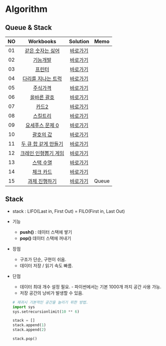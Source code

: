 # Algorithm 
## Queue & Stack
|<center>NO|                                   <center>Workbooks                                    |            <center>Solution             |<center>Memo|
|:--:|:--------------------------------------------------------------------------------------:|:---------------------------------------:|:---:|
|01|      [같은 숫자는 싫어](https://school.programmers.co.kr/learn/courses/30/lessons/12906)      |    [바로가기](./Solution/같은%20숫자는%20싫어)     |  |
|02|        [기능개발](https://school.programmers.co.kr/learn/courses/30/lessons/42586)         |         [바로가기](./Solution/기능개발)         ||
|03|         [프린터](https://school.programmers.co.kr/learn/courses/30/lessons/42587)         |         [바로가기](./Solution/프린터)          | |
|04|     [다리를 지나는 트럭](https://school.programmers.co.kr/learn/courses/30/lessons/42583)      |    [바로가기](./Solution/다리를%20지나는%20트럭)    ||
|05|        [주식가격](https://school.programmers.co.kr/learn/courses/30/lessons/42584)         |         [바로가기](./Solution/주식가격)         ||
|06|   [올바른 괄호](https://school.programmers.co.kr/learn/courses/30/lessons/12909)    |       [바로가기](./Solution/올바른%20괄호)       ||
|07|                  [카드2](https://www.acmicpc.net/problem/2164)                   |         [바로가기](./Solution/카드2)          ||
|08|    [스킬트리](https://school.programmers.co.kr/learn/courses/30/lessons/49993)     |         [바로가기](./Solution/스킬트리)         ||
|09|  [요세푸스 문제 0](https://school.programmers.co.kr/learn/courses/30/lessons/11866)  |    [바로가기](./Solution/요세푸스%20문제%200)     ||
|10|    [괄호의 값](https://school.programmers.co.kr/learn/courses/30/lessons/11866)    |       [바로가기](./Solution/괄호의%20값)        ||
|11|[두 큐 합 같게 만들기](https://school.programmers.co.kr/learn/courses/30/lessons/118667)| [바로가기](./Solution/두%20큐%20합%20같게%20만들기) ||
|12| [크레인 인형뽑기 게임](https://school.programmers.co.kr/learn/courses/30/lessons/64061) |   [바로가기](./Solution/크레인%20인형뽑기%20게임)    ||
|13|                 [스택 수열](https://www.acmicpc.net/problem/1874)                  |       [바로가기](./Solution/스택%20수열)        | |
|14|                 [체크 카드](https://edu.goorm.io/learn/lecture/33428/%EC%95%8C%EA%B3%A0%EB%A6%AC%EC%A6%98-%EB%A8%BC%EB%8D%B0%EC%9D%B4-%EC%B1%8C%EB%A6%B0%EC%A7%80-%ED%95%B4%EC%84%A4/lesson/1679178/4%EC%A3%BC%EC%B0%A8-%EB%B3%B5%EC%8A%B5%EB%AC%B8%EC%A0%9C-1-%EC%B2%B4%ED%81%AC-%EC%B9%B4%EB%93%9C)                  |       [바로가기](./Solution/체크%20카드)        | |
|15|                 [과제 진행하기](https://school.programmers.co.kr/learn/courses/30/lessons/176962)                  |       [바로가기](./Solution/과제%20진행하기)        | Queue|

## Stack
- stack : LIFO(Last in, First Out) = FILO(First in, Last Out)
- 기능
  - **push()** : 데이터 스택에 쌓기 
  - **pop()** 데이터 스택에 꺼내기 
- 장점
  - 구조가 단순, 구현이 쉬움.
  - 데이터 저장 / 읽기 속도 빠름.

- 단점
  - 데이터 최대 개수 설정 필요. - 파이썬에서는 기본 1000개 까지 공간 사용 가능.
  - 저장 공간의 낭비가 발생할 수 있음.

   ``` python
   # 재귀시 기본적인 공간을 늘리기 위한 방법.
   import sys 
   sys.setrecursionlimit(10 ** 6)
   
   stack = []
   stack.append(1)
   stack.append(2)
  
   stack.pop()
  ```